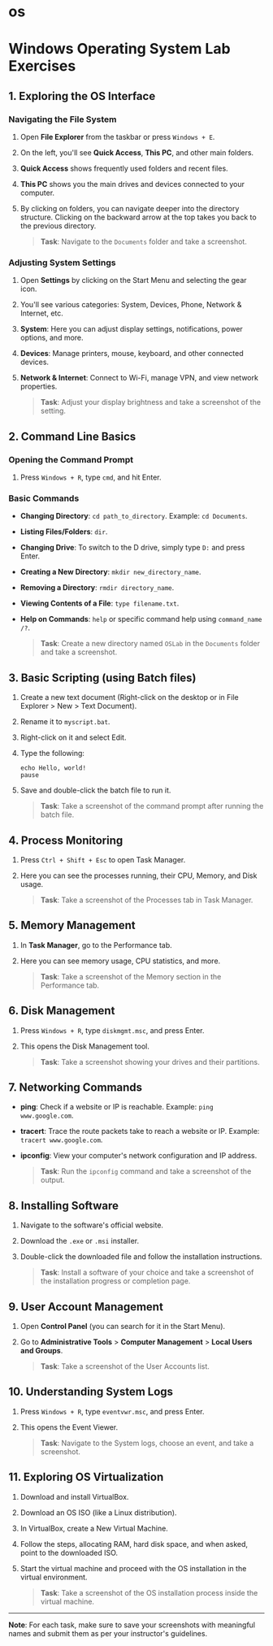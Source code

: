 # os

# Windows Operating System Lab Exercises

## 1. Exploring the OS Interface

### Navigating the File System

1. Open **File Explorer** from the taskbar or press `Windows + E`.
2. On the left, you'll see **Quick Access**, **This PC**, and other main folders.
3. **Quick Access** shows frequently used folders and recent files.
4. **This PC** shows you the main drives and devices connected to your computer.
5. By clicking on folders, you can navigate deeper into the directory structure. Clicking on the backward arrow at the top takes you back to the previous directory.

   > **Task**: Navigate to the `Documents` folder and take a screenshot.

### Adjusting System Settings

1. Open **Settings** by clicking on the Start Menu and selecting the gear icon.
2. You'll see various categories: System, Devices, Phone, Network & Internet, etc.
3. **System**: Here you can adjust display settings, notifications, power options, and more.
4. **Devices**: Manage printers, mouse, keyboard, and other connected devices.
5. **Network & Internet**: Connect to Wi-Fi, manage VPN, and view network properties.

   > **Task**: Adjust your display brightness and take a screenshot of the setting.

## 2. Command Line Basics

### Opening the Command Prompt

1. Press `Windows + R`, type `cmd`, and hit Enter.

### Basic Commands

- **Changing Directory**: `cd path_to_directory`. Example: `cd Documents`.
- **Listing Files/Folders**: `dir`.
- **Changing Drive**: To switch to the D drive, simply type `D:` and press Enter.
- **Creating a New Directory**: `mkdir new_directory_name`.
- **Removing a Directory**: `rmdir directory_name`.
- **Viewing Contents of a File**: `type filename.txt`.
- **Help on Commands**: `help` or specific command help using `command_name /?`.

   > **Task**: Create a new directory named `OSLab` in the `Documents` folder and take a screenshot.

## 3. Basic Scripting (using Batch files)

1. Create a new text document (Right-click on the desktop or in File Explorer > New > Text Document).
2. Rename it to `myscript.bat`.
3. Right-click on it and select Edit.
4. Type the following:
    ```batch
    echo Hello, world!
    pause
    ```
5. Save and double-click the batch file to run it.

   > **Task**: Take a screenshot of the command prompt after running the batch file.

## 4. Process Monitoring

1. Press `Ctrl + Shift + Esc` to open Task Manager.
2. Here you can see the processes running, their CPU, Memory, and Disk usage.

   > **Task**: Take a screenshot of the Processes tab in Task Manager.

## 5. Memory Management

1. In **Task Manager**, go to the Performance tab.
2. Here you can see memory usage, CPU statistics, and more.

   > **Task**: Take a screenshot of the Memory section in the Performance tab.

## 6. Disk Management

1. Press `Windows + R`, type `diskmgmt.msc`, and press Enter.
2. This opens the Disk Management tool.

   > **Task**: Take a screenshot showing your drives and their partitions.

## 7. Networking Commands

- **ping**: Check if a website or IP is reachable. Example: `ping www.google.com`.
- **tracert**: Trace the route packets take to reach a website or IP. Example: `tracert www.google.com`.
- **ipconfig**: View your computer's network configuration and IP address.

   > **Task**: Run the `ipconfig` command and take a screenshot of the output.

## 8. Installing Software

1. Navigate to the software's official website.
2. Download the `.exe` or `.msi` installer.
3. Double-click the downloaded file and follow the installation instructions.

   > **Task**: Install a software of your choice and take a screenshot of the installation progress or completion page.

## 9. User Account Management

1. Open **Control Panel** (you can search for it in the Start Menu).
2. Go to **Administrative Tools** > **Computer Management** > **Local Users and Groups**.

   > **Task**: Take a screenshot of the User Accounts list.

## 10. Understanding System Logs

1. Press `Windows + R`, type `eventvwr.msc`, and press Enter.
2. This opens the Event Viewer.

   > **Task**: Navigate to the System logs, choose an event, and take a screenshot.

## 11. Exploring OS Virtualization

1. Download and install VirtualBox.
2. Download an OS ISO (like a Linux distribution).
3. In VirtualBox, create a New Virtual Machine.
4. Follow the steps, allocating RAM, hard disk space, and when asked, point to the downloaded ISO.
5. Start the virtual machine and proceed with the OS installation in the virtual environment.

   > **Task**: Take a screenshot of the OS installation process inside the virtual machine.

---

**Note**: For each task, make sure to save your screenshots with meaningful names and submit them as per your instructor's guidelines.
